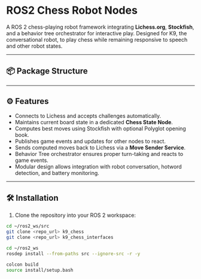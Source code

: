 # ROS2 Chess Robot Nodes

A ROS 2 chess-playing robot framework integrating **Lichess.org**, **Stockfish**, and a behavior tree orchestrator for interactive play. Designed for K9, the conversational robot, to play chess while remaining responsive to speech and other robot states.

---

## 📦 Package Structure


---

## ⚙️ Features

- Connects to Lichess and accepts challenges automatically.
- Maintains current board state in a dedicated **Chess State Node**.
- Computes best moves using Stockfish with optional Polyglot opening book.
- Publishes game events and updates for other nodes to react.
- Sends computed moves back to Lichess via a **Move Sender Service**.
- Behavior Tree orchestrator ensures proper turn-taking and reacts to game events.
- Modular design allows integration with robot conversation, hotword detection, and battery monitoring.

---

## 🛠️ Installation

1. Clone the repository into your ROS 2 workspace:

```bash
cd ~/ros2_ws/src
git clone <repo_url> k9_chess
git clone <repo_url> k9_chess_interfaces

cd ~/ros2_ws
rosdep install --from-paths src --ignore-src -r -y

colcon build
source install/setup.bash
```

